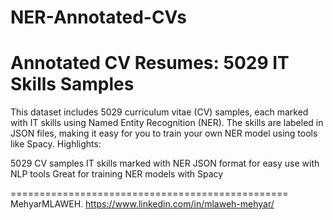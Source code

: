 # NER-Annotated-CVs
Annotated CV Resumes: 5029 IT Skills Samples
================================================
This dataset includes 5029 curriculum vitae (CV) samples, each marked with IT skills using Named Entity Recognition (NER). The skills are labeled in JSON files, making it easy for you to train your own NER model using tools like Spacy.
Highlights:

5029 CV samples
IT skills marked with NER
JSON format for easy use with NLP tools
Great for training NER models with Spacy

================================================
MehyarMLAWEH. 
https://www.linkedin.com/in/mlaweh-mehyar/
